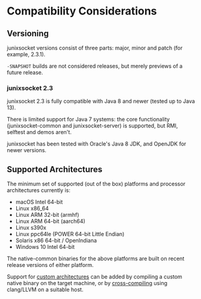 # Compatibility Considerations

## Versioning

junixsocket versions consist of three parts: major, minor and patch (for example, 2.3.1).

`-SNAPSHOT` builds are not considered releases, but merely previews of a future release.

### junixsocket 2.3

junixsocket 2.3 is fully compatible with Java 8 and newer (tested up to Java 13).

There is limited support for Java 7 systems: the core functionality (junixsocket-common and
junixsocket-server) is supported, but RMI, selftest and demos aren't.

junixsocket has been tested with Oracle's Java 8 JDK, and OpenJDK for newer versions.

## Supported Architectures

The minimum set of supported (out of the box) platforms and processor architectures currently is:

* macOS Intel 64-bit
* Linux x86_64
* Linux ARM 32-bit (armhf)
* Linux ARM 64-bit (aarch64)
* Linux s390x
* Linux ppc64le (POWER 64-bit Little Endian)
* Solaris x86 64-bit / OpenIndiana
* Windows 10 Intel 64-bit 

The native-common binaries for the above platforms are built on recent release versions of
either platform.  

Support for [custom architectures](customarch.html) can be added by compiling a custom native binary
on the target machine, or by [cross-compiling](crosscomp.html) using clang/LLVM on a suitable host.
